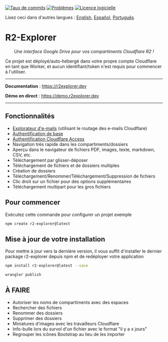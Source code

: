 [![Taux de commits](https://img.shields.io/github/commit-activity/m/G4brym/R2-Explorer?label=Commits&style=social)](https://github.com/G4brym/R2-Explorer/commits/main) [![Problèmes](https://img.shields.io/github/issues/G4brym/R2-Explorer?style=social)](https://github.com/G4brym/R2-Explorer/issues) [![Licence logicielle](https://img.shields.io/badge/license-MIT-brightgreen.svg?style=social)](LICENSE)

Lisez ceci dans d'autres langues : [English](README.md), [Español](READMEes.md), [Português](READMEpt.md)

# R2-Explorer

<p align="center">
    <em>Une interface Google Drive pour vos compartiments Cloudflare R2 !</em>
</p>

<p>
  Ce projet est déployé/auto-hébergé dans votre propre compte Cloudflare en tant que Worker, et aucun identifiant/token n'est requis pour commencer à l'utiliser.
</p>

---

**Documentation** : <a href="https://r2explorer.dev" target="_blank">https://r2explorer.dev</a>

**Démo en direct** : <a href="https://demo.r2explorer.dev" target="_blank">https://demo.r2explorer.dev</a>

---

## Fonctionnalités

- [Explorateur d'e-mails](https://r2explorer.dev/guides/setup-email-explorer/) (utilisant le routage des e-mails Cloudflare)
- [Authentification de base](https://r2explorer.dev/getting-started/security/#basic-auth)
- [Authentification Cloudflare Access](https://r2explorer.dev/getting-started/security/)
- Navigation très rapide dans les compartiments/dossiers
- Aperçu dans le navigateur de fichiers PDF, images, texte, markdown, CSV, etc.
- Téléchargement par glisser-déposer
- Téléchargement de fichiers et de dossiers multiples
- Création de dossiers
- Téléchargement/Renommer/Téléchargement/Suppression de fichiers
- Clic droit sur un fichier pour des options supplémentaires
- Téléchargement multipart pour les gros fichiers

## Pour commencer

Exécutez cette commande pour configurer un projet exemple

```bash
npm create r2-explorer@latest
```

## Mise à jour de votre installation

Pour mettre à jour vers la dernière version, il vous suffit d'installer le dernier package r2-explorer depuis npm et de redéployer votre application

```bash
npm install r2-explorer@latest --save
```

```bash
wrangler publish
```

## À FAIRE

- Autoriser les noms de compartiments avec des espaces
- Rechercher des fichiers
- Renommer des dossiers
- Supprimer des dossiers
- Miniatures d'images avec les travailleurs Cloudflare
- Info-bulle lors du survol d'un fichier avec le format "il y a x jours"
- Regrouper les icônes Bootstrap au lieu de les importer
